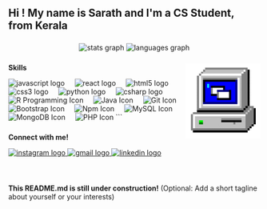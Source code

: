 ## Hi ! My name is Sarath and I'm a CS Student, from Kerala

###

<div align="center">
<img src="https://github-readme-stats.vercel.app/api?username=SarathA9&hide_title=false&hide_rank=false&show_icons=true&include_all_commits=true&count_private=true&disable_animations=false&theme=dracula&locale=en&hide_border=false" height="150" alt="stats graph" />
 <img src="https://github-readme-stats.vercel.app/api/top-langs?username=SarathA9&locale=en&hide_title=false&layout=compact&card_width=320&langs_count=5&theme=dracula&hide_border=false" height="150" alt="languages graph" />
</div>

###

<img align="right" height="150" src="https://github.com/SarathA9/SarathA9/blob/main/assests/giphy.gif" alt="Animated GIF" /> 

###

**Skills** 

<div align="left">
  <img src="https://cdn.jsdelivr.net/gh/devicons/devicon/icons/javascript/javascript-original.svg" height="30" alt="javascript logo" />
  <img width="12" />
  <img src="https://cdn.jsdelivr.net/gh/devicons/devicon/icons/react/react-original.svg" height="30" alt="react logo" />
  <img width="12" />
  <img src="https://cdn.jsdelivr.net/gh/devicons/devicon/icons/html5/html5-original.svg" height="30" alt="html5 logo" />
  <img width="12" />
  <img src="https://cdn.jsdelivr.net/gh/devicons/devicon/icons/css3/css3-original.svg" height="30" alt="css3 logo" />
  <img width="12" />
  <img src="https://cdn.jsdelivr.net/gh/devicons/devicon/icons/python/python-original.svg" height="30" alt="python logo" />
  <img width="12" />
  <img src="https://cdn.jsdelivr.net/gh/devicons/devicon/icons/csharp/csharp-original.svg" height="30" alt="csharp logo" />
  <img src="https://cdn.jsdelivr.net/gh/devicons/devicon/icons/r-lang/r-lang-original.svg" height="30" alt="R Programming Icon" />  <img width="12" />
  <img src="https://cdn.jsdelivr.net/gh/devicons/devicon/icons/java/java-original.svg" height="30" alt="Java Icon" />  <img width="12" />
  <img src="https://cdn.jsdelivr.net/gh/devicons/devicon/icons/git/git-original.svg" height="30" alt="Git Icon" />  <img width="12" />
<img src="https://cdn.jsdelivr.net/gh/devicons/devicon/icons/bootstrap/bootstrap-original.svg" height="30" alt="Bootstrap Icon" />  <img width="12" />
<img src="https://cdn.jsdelivr.net/gh/devicons/devicon/icons/npm/npm-original.svg" height="30" alt="Npm Icon" />  <img width="12" />
<img src="https://cdn.jsdelivr.net/gh/devicons/devicon/icons/mysql/mysql-original.svg" height="30" alt="MySQL Icon" />  <img width="12" />
<img src="https://cdn.jsdelivr.net/gh/devicons/devicon/icons/mongodb/mongodb-original.svg" height="30" alt="MongoDB Icon" />  <img width="12" />
<img src="https://cdn.jsdelivr.net/gh/devicons/devicon/icons/php/php-original.svg" height="30" alt="PHP Icon" />  ```
 
  
 
</div>

###

**Connect with me!**

<div align="left">
  <a href="https://www.instagram.com/your_username" target="_blank">
    <img src="https://img.shields.io/static/v1?message=Instagram&logo=instagram&label=&color=E4405F&logoColor=white&labelColor=&style=for-the-badge" height="35" alt="instagram logo" />
  </a>
  <a href="mailto:your_email@gmail.com">
    <img src="https://img.shields.io/static/v1?message=Gmail&logo=gmail&label=&color=D14836&logoColor=white&labelColor=&style=for-the-badge" height="35" alt="gmail logo" />
  </a>
  <a href="https://www.linkedin.com/in/your_linkedin_profile" target="_blank">
    <img src="https://img.shields.io/static/v1?message=LinkedIn&logo=linkedin&label=&color=0077B5&logoColor=white&labelColor=&style=for-the-badge" height="35" alt="linkedin logo" />
  </a>
</div>

###

<br clear="both">

**This README.md is still under construction!** (Optional: Add a short tagline about yourself or your interests)
